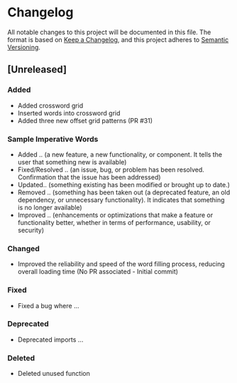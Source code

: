 # Changelog

All notable changes to this project will be documented in this file.
The format is based on [Keep a Changelog](https://keepachangelog.com/en/1.0.0/), 
and this project adheres to [Semantic Versioning](https://semver.org/spec/v2.0.0.html).

## [Unreleased]
### Added
- Added crossword grid
- Inserted words into crossword grid
- Added three new offset grid patterns (PR #31)

### Sample Imperative Words
- Added .. (a new feature,  a new functionality, or component. It tells the user that something new is available)
- Fixed/Resolved .. (an issue, bug, or problem has been resolved. Confirmation that the issue has been addressed)
- Updated.. (something existing has been modified or brought up to date.)
- Removed .. (something has been taken out (a deprecated feature, an old dependency, or unnecessary functionality). It indicates that something is no longer available)
- Improved .. (enhancements or optimizations that make a feature or functionality better, whether in terms of performance, usability, or security)

### Changed
- Improved the reliability and speed of the word filling process, reducing overall loading time (No PR associated - Initial commit)

### Fixed
- Fixed a bug where ...

### Deprecated
- Deprecated imports ...

### Deleted
- Deleted unused function 


